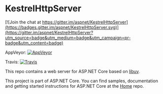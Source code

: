 KestrelHttpServer
=================

[![Join the chat at https://gitter.im/aspnet/KestrelHttpServer](https://badges.gitter.im/aspnet/KestrelHttpServer.svg)](https://gitter.im/aspnet/KestrelHttpServer?utm_source=badge&utm_medium=badge&utm_campaign=pr-badge&utm_content=badge)

AppVeyor: [![AppVeyor](https://ci.appveyor.com/api/projects/status/nr0s92ykm57q0bjv/branch/dev?svg=true)](https://ci.appveyor.com/project/aspnetci/KestrelHttpServer/branch/dev)

Travis: [![Travis](https://travis-ci.org/aspnet/KestrelHttpServer.svg?branch=dev)](https://travis-ci.org/aspnet/KestrelHttpServer)

This repo contains a web server for ASP.NET Core based on [libuv](https://github.com/libuv/libuv).

This project is part of ASP.NET Core. You can find samples, documentation and getting started instructions for ASP.NET Core at the [Home](https://github.com/aspnet/home) repo.
